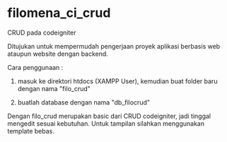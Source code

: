 # filomena_ci_crud
CRUD pada codeigniter

Ditujukan untuk mempermudah pengerjaan proyek aplikasi berbasis web ataupun website dengan backend.  

Cara penggunaan : 

1. masuk ke direktori htdocs (XAMPP User), kemudian buat folder baru dengan nama "filo_crud"

2. buatlah database dengan nama "db_filocrud"

Dengan filo_crud merupakan basic dari CRUD codeigniter, jadi tinggal mengedit sesuai kebutuhan. Untuk tampilan silahkan menggunakan template bebas. 

